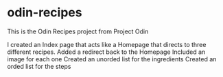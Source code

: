 # odin-recipes
This is the Odin Recipes project from Project Odin

I created an Index page that acts like a Homepage that directs to three different recipes.
Added a redirect back to the Homepage
Included an image for each one
Created an unorded list for the ingredients
Created an orded list for the steps